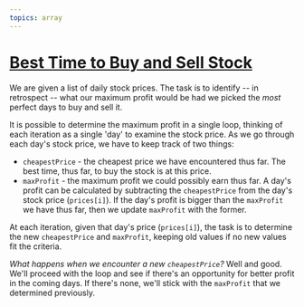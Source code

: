```yaml
---
topics: array
---
```


# [Best Time to Buy and Sell Stock](https://leetcode.com/problems/best-time-to-buy-and-sell-stock/)

We are given a list of daily stock prices. The task is to identify -- in retrospect -- what our maximum profit would be had we picked the _most_ perfect days to buy and sell it.

It is possible to determine the maximum profit in a single loop, thinking of each iteration as a single 'day' to examine the stock price. As we go through each day's stock price, we have to keep track of two things:

- `cheapestPrice` - the cheapest price we have encountered thus far. The best time, thus far, to buy the stock is at this price.
- `maxProfit` - the maximum profit we could possibly earn thus far. A day's profit can be calculated by subtracting the `cheapestPrice` from the day's stock price (`prices[i]`). If the day's profit is bigger than the `maxProfit` we have thus far, then we update `maxProfit` with the former.

At each iteration, given that day's price (`prices[i]`), the task is to determine the new `cheapestPrice` and `maxProfit`, keeping old values if no new values fit the criteria.

_What happens when we encounter a new `cheapestPrice`?_ Well and good. We'll proceed with the loop and see if there's an opportunity for better profit in the coming days. If there's none, we'll stick with the `maxProfit` that we determined previously.

